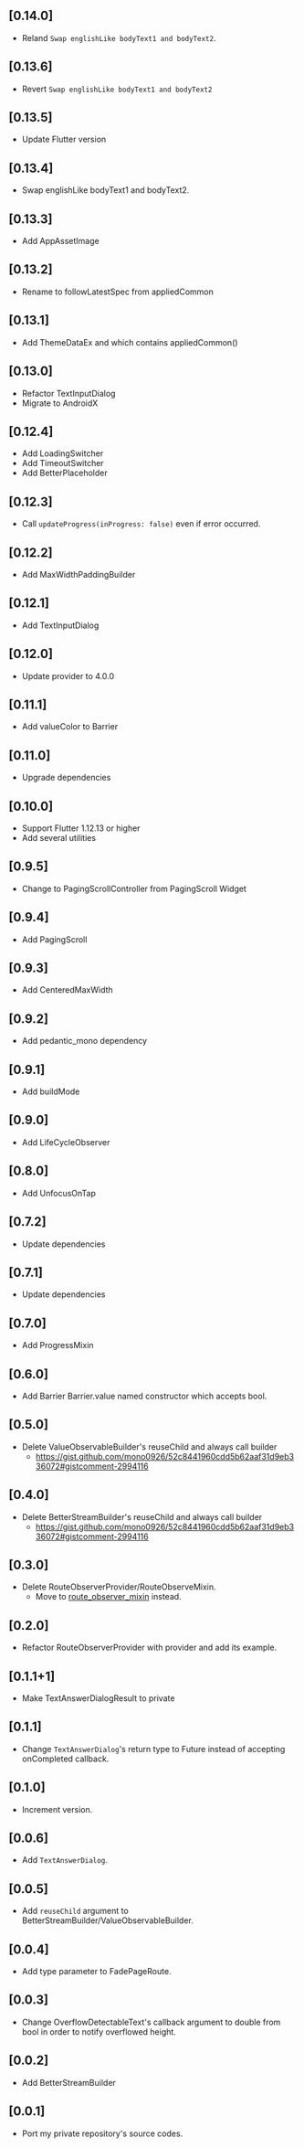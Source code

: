 ## [0.14.0]

- Reland `Swap englishLike bodyText1 and bodyText2`.

## [0.13.6]

- Revert `Swap englishLike bodyText1 and bodyText2`

## [0.13.5]

- Update Flutter version

## [0.13.4]

- Swap englishLike bodyText1 and bodyText2.

## [0.13.3]

- Add AppAssetImage

## [0.13.2]

- Rename to followLatestSpec from appliedCommon

## [0.13.1]

- Add ThemeDataEx and which contains appliedCommon()

## [0.13.0]

- Refactor TextInputDialog
- Migrate to AndroidX

## [0.12.4]

- Add LoadingSwitcher
- Add TimeoutSwitcher
- Add BetterPlaceholder

## [0.12.3]

- Call `updateProgress(inProgress: false)` even if error occurred.

## [0.12.2]

- Add MaxWidthPaddingBuilder

## [0.12.1]

- Add TextInputDialog

## [0.12.0]

- Update provider to 4.0.0

## [0.11.1]

- Add valueColor to Barrier

## [0.11.0]

- Upgrade dependencies

## [0.10.0]

- Support Flutter 1.12.13 or higher
- Add several utilities

## [0.9.5]

- Change to PagingScrollController from PagingScroll Widget

## [0.9.4]

- Add PagingScroll

## [0.9.3]

- Add CenteredMaxWidth

## [0.9.2]

- Add pedantic_mono dependency

## [0.9.1]

- Add buildMode

## [0.9.0]

- Add LifeCycleObserver

## [0.8.0]

- Add UnfocusOnTap

## [0.7.2]

- Update dependencies

## [0.7.1]

- Update dependencies

## [0.7.0]

- Add ProgressMixin

## [0.6.0]

- Add Barrier Barrier.value named constructor which accepts bool.

## [0.5.0]

- Delete ValueObservableBuilder's reuseChild and always call builder
    - https://gist.github.com/mono0926/52c8441960cdd5b62aaf31d9eb336072#gistcomment-2994116

## [0.4.0]

- Delete BetterStreamBuilder's reuseChild and always call builder
    - https://gist.github.com/mono0926/52c8441960cdd5b62aaf31d9eb336072#gistcomment-2994116

## [0.3.0]

- Delete RouteObserverProvider/RouteObserveMixin.
    - Move to [route_observer_mixin](https://pub.dev/packages/route_observer_mixin) instead.

## [0.2.0]

- Refactor RouteObserverProvider with provider and add its example.

## [0.1.1+1]

- Make TextAnswerDialogResult to private

## [0.1.1]

- Change `TextAnswerDialog`'s return type to Future<bool> instead of accepting onCompleted callback.

## [0.1.0]

- Increment version.

## [0.0.6]

- Add `TextAnswerDialog`.

## [0.0.5]

- Add `reuseChild` argument to BetterStreamBuilder/ValueObservableBuilder.

## [0.0.4]

- Add type parameter to FadePageRoute.

## [0.0.3]

- Change OverflowDetectableText's callback argument to double from bool in order to notify overflowed height.

## [0.0.2]

- Add BetterStreamBuilder

## [0.0.1]

- Port my private repository's source codes.
